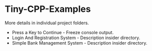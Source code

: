 # Tiny-CPP-Examples    
More details in individual project folders.

- Press a Key to Continue - Freeze console output.
- Login And Registration System - Description insider directory.
- Simple Bank Management System - Description insider directory.
